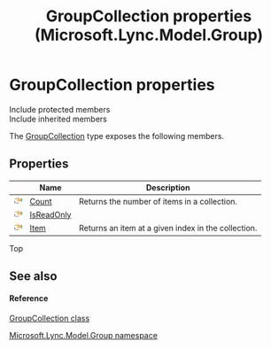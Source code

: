 ﻿---
title: GroupCollection properties (Microsoft.Lync.Model.Group)
TOCTitle: GroupCollection properties
ms:assetid: Properties.T:Microsoft.Lync.Model.Group.GroupCollection_DI_3_UC_OCS14MrefLyncWPF
ms:mtpsurl: https://msdn.microsoft.com/en-us/library/microsoft.lync.model.group.groupcollection_di_3_uc_ocs14mreflyncwpf_properties(v=office.15)
ms:contentKeyID: 48599899
ms.date: 07/28/2014
mtps_version: v=office.15
---

# GroupCollection properties

Include protected members  
Include inherited members  

The [GroupCollection](groupcollection-class-microsoft-lync-model-group_2.md) type exposes the following members.

## Properties

<table>
<thead>
<tr class="header">
<th> </th>
<th>Name</th>
<th>Description</th>
</tr>
</thead>
<tbody>
<tr class="odd">
<td><img src="images/JJ275421.pubproperty(Office.15).gif" title="Public property" alt="Public property" /></td>
<td><a href="groupcollection-count-property-microsoft-lync-model-group_2.md">Count</a></td>
<td>Returns the number of items in a collection.</td>
</tr>
<tr class="even">
<td><img src="images/JJ275421.pubproperty(Office.15).gif" title="Public property" alt="Public property" /></td>
<td><a href="groupcollection-isreadonly-property-microsoft-lync-model-group_2.md">IsReadOnly</a></td>
<td></td>
</tr>
<tr class="odd">
<td><img src="images/JJ275421.pubproperty(Office.15).gif" title="Public property" alt="Public property" /></td>
<td><a href="groupcollection-item-property-microsoft-lync-model-group_2.md">Item</a></td>
<td>Returns an item at a given index in the collection.</td>
</tr>
</tbody>
</table>


Top

## See also

#### Reference

[GroupCollection class](groupcollection-class-microsoft-lync-model-group_2.md)

[Microsoft.Lync.Model.Group namespace](microsoft-lync-model-group-namespace_2.md)

